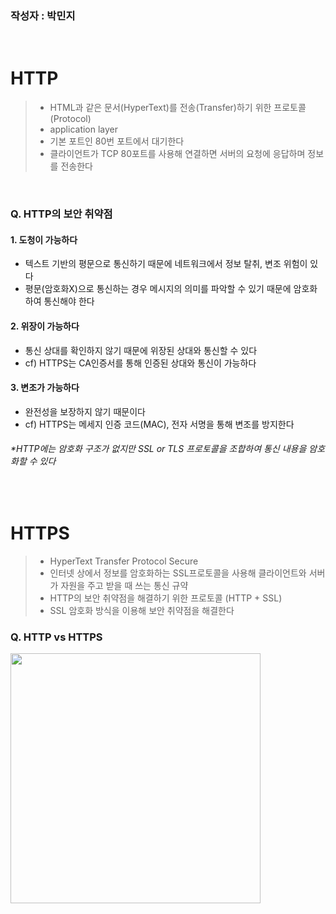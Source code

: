 ### 작성자 : 박민지
<br>

# HTTP
> - HTML과 같은 문서(HyperText)를 전송(Transfer)하기 위한 프로토콜(Protocol)
> - application layer
> - 기본 포트인 80번 포트에서 대기한다
> - 클라이언트가 TCP 80포트를 사용해 연결하면 서버의 요청에 응답하며 정보를 전송한다
<br>

### Q. HTTP의 보안 취약점 
#### 1. 도청이 가능하다
- 텍스트 기반의 평문으로 통신하기 때문에 네트워크에서 정보 탈취, 변조 위험이 있다
- 평문(암호화X)으로 통신하는 경우 메시지의 의미를 파악할 수 있기 때문에 암호화하여 통신해야 한다

#### 2. 위장이 가능하다
- 통신 상대를 확인하지 않기 때문에 위장된 상대와 통신할 수 있다
- cf) HTTPS는 CA인증서를 통해 인증된 상대와 통신이 가능하다

#### 3. 변조가 가능하다
- 완전성을 보장하지 않기 때문이다
- cf) HTTPS는 메세지 인증 코드(MAC), 전자 서명을 통해 변조를 방지한다

###### *HTTP에는 암호화 구조가 없지만 SSL or TLS 프로토콜을 조합하여 통신 내용을 암호화할 수 있다

<br>

# HTTPS
> - HyperText Transfer Protocol Secure
> - 인터넷 상에서 정보를 암호화하는 SSL프로토콜을 사용해 클라이언트와 서버가 자원을 주고 받을 때 쓰는 통신 규약
> - HTTP의 보안 취약점을 해결하기 위한 프로토콜 (HTTP + SSL)
> - SSL 암호화 방식을 이용해 보안 취약점을 해결한다





### Q. HTTP vs HTTPS
<img width="400" src="https://github.com/EN-CS-STUDY/CS_STUDY/assets/100523178/5167ffd2-c364-4b26-8349-2393615b2182">
